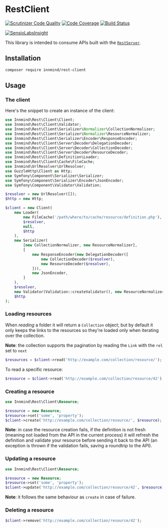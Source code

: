 # RestClient

[![Scrutinizer Code Quality](https://scrutinizer-ci.com/g/Innmind/rest-client/badges/quality-score.png?b=develop)](https://scrutinizer-ci.com/g/Innmind/rest-client/?branch=develop)
[![Code Coverage](https://scrutinizer-ci.com/g/Innmind/rest-client/badges/coverage.png?b=develop)](https://scrutinizer-ci.com/g/Innmind/rest-client/?branch=develop)
[![Build Status](https://scrutinizer-ci.com/g/Innmind/rest-client/badges/build.png?b=develop)](https://scrutinizer-ci.com/g/Innmind/rest-client/build-status/develop)

[![SensioLabsInsight](https://insight.sensiolabs.com/projects/cc996425-8db6-4b92-98e7-ec38f65d643e/big.png)](https://insight.sensiolabs.com/projects/cc996425-8db6-4b92-98e7-ec38f65d643e)

This library is intended to consume APIs built with the [`RestServer`](https://github.com/Innmind/rest-server).

## Installation

```sh
composer require innmind/rest-client
```

## Usage

### The client

Here's the snippet to create an instance of the client:

```php
use Innmind\Rest\Client\Client;
use Innmind\Rest\Client\Validator;
use Innmind\Rest\Client\Serializer\Normalizer\CollectionNormalizer;
use Innmind\Rest\Client\Serializer\Normalizer\ResourceNormalizer;
use Innmind\Rest\Client\Serializer\Encoder\ResponseEncoder;
use Innmind\Rest\Client\Server\Decoder\DelegationDecoder;
use Innmind\Rest\Client\Server\Decoder\CollectionDecoder;
use Innmind\Rest\Client\Server\Decoder\ResourceDecoder;
use Innmind\Rest\Client\Definition\Loader;
use Innmind\Rest\Client\Cache\FileCache;
use Innmind\UrlResolver\UrlResolver;
use GuzzleHttp\Client as Http;
use Symfony\Component\Serializer\Serializer;
use Symfony\Component\Serializer\Encoder\JsonEncoder;
use Symfony\Component\Validator\Validation;

$resolver = new UrlResolver([]);
$http = new Http;

$client = new Client(
    new Loader(
        new FileCache('/path/where/to/cache/resource/definition.php'),
        $resolver,
        null,
        $http
    ),
    new Serializer(
        [new CollectionNormalizer, new ResourceNormalizer],
        [
            new ResponseEncoder(new DelegationDecoder([
                new CollectionDecoder($resolver),
                new ResourceDecoder($resolver),
            ])),
            new JsonEncoder,
        ]
    ),
    $resolver,
    new Validator(Validation::createValidator(), new ResourceNormalizer),
    $http
);
```

### Loading resources

When *reading* a folder it will return a `Collection` object; but by default it only keeps the links to the resources so they're loaded only when iterating over the collection.

**Note**: the collection supports the pagination by reading the `Link` with the `rel` set to `next`

```php
$resources = $client->read('http://example.com/collection/resource/');
```

To read a specific resource:

```php
$resource = $client->read('http://example.com/collection/resource/42');
```

### Creating a resource

```php
use Innmind\Rest\Client\Resource;

$resource = new Resource;
$resource->set('some', 'property');
$client->create('http://example.com/collection/resource/', $resource);
```

**Note**: in case the resource creation fails, if the definition is not fresh (meaning not loaded from the API in the current process) it will refresh the definition and validate your resource before sending it back to the API (an exception is thrown if the validation fails, saving a roundtrip to the API).

### Updating a resource

```php
use Innmind\Rest\Client\Resource;

$resource = new Resource;
$resource->set('some', 'property');
$client->update('http://example.com/collection/resource/42', $resource);
```

**Note**: it follows the same behaviour as `create` in case of failure.

### Deleting a resource

```php
$client->remove('http://example.com/collection/resource/42');
```
